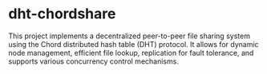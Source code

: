 # dht-chordshare
This project implements a decentralized peer-to-peer file sharing system using the Chord distributed hash table (DHT) protocol. It allows for dynamic node management, efficient file lookup, replication for fault tolerance, and supports various concurrency control mechanisms.
